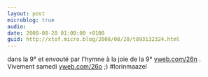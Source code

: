 ```yaml
---
layout: post
microblog: true
audio: 
date: 2008-08-20 01:00:00 +0100
guid: http://xtof.micro.blog/2008/08/20/t893132324.html
---
```

dans la 9° et envouté par l'hymne à la joie de la 9° [yweb.com/26n](http://yweb.com/26n) . Vivement samedi [yweb.com/26o](http://yweb.com/26o) ;) #lorinmaazel
